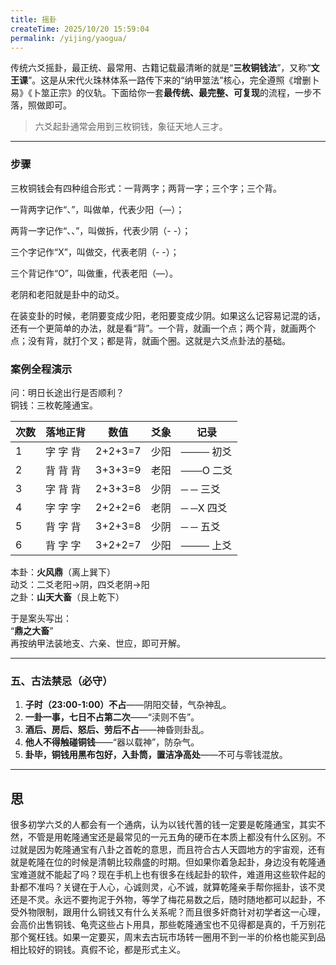 ```yaml
---
title: 摇卦
createTime: 2025/10/20 15:59:04
permalink: /yijing/yaogua/
---
```


传统六爻摇卦，最正统、最常用、古籍记载最清晰的就是“**三枚铜钱法**”，又称“**文王课**”。这是从宋代火珠林体系一路传下来的“纳甲筮法”核心，完全遵照《增删卜易》《卜筮正宗》的仪轨。下面给你一套**最传统、最完整、可复现**的流程，一步不落，照做即可。

> 六爻起卦通常会用到三枚铜钱，象征天地人三才。

---

### 步骤

三枚铜钱会有四种组合形式：一背两字；两背一字；三个字；三个背。

一背两字记作“、”，叫做单，代表少阳（—）；

两背一字记作“、、”，叫做拆，代表少阴（- -）；

三个字记作“X”，叫做交，代表老阴（- -）；

三个背记作“O”，叫做重，代表老阳（—）。

老阴和老阳就是卦中的动爻。

在装变卦的时候，老阴要变成少阳，老阳要变成少阴。如果这么记容易记混的话，还有一个更简单的办法，就是看“背”。一个背，就画一个点；两个背，就画两个点；没有背，就打个叉；都是背，就画个圈。这就是六爻点卦法的基础。

### 案例全程演示

问：明日长途出行是否顺利？  
铜钱：三枚乾隆通宝。

| 次数 | 落地正背 | 数值 | 爻象 | 记录 |
|---|---|---|---|---|
| 1 | 字 字 背 | 2+2+3=7 | 少阳 | ──── 初爻 |
| 2 | 背 背 背 | 3+3+3=9 | 老阳 | ───O 二爻 |
| 3 | 字 背 背 | 2+3+3=8 | 少阴 | ─ ─ 三爻 |
| 4 | 字 字 字 | 2+2+2=6 | 老阴 | ─ ─X 四爻 |
| 5 | 背 字 背 | 3+2+3=8 | 少阴 | ─ ─ 五爻 |
| 6 | 背 字 字 | 3+2+2=7 | 少阳 | ──── 上爻 |

本卦：**火风鼎**（离上巽下）  
动爻：二爻老阳→阴，四爻老阴→阳  
之卦：**山天大畜**（艮上乾下）

于是案头写出：  
“**鼎之大畜**”  
再按纳甲法装地支、六亲、世应，即可开解。

---

### 五、古法禁忌（必守）
1. **子时（23:00-1:00）不占**——阴阳交替，气杂神乱。  
2. **一卦一事，七日不占第二次**——“渎则不告”。  
3. **酒后、房后、怒后、劳后不占**——神昏则卦乱。  
4. **他人不得触碰铜钱**——“器以载神”，防杂气。  
5. **卦毕，铜钱用黑布包好，入卦筒，置洁净高处**——不可与零钱混放。

---


## 思

很多初学六爻的人都会有一个通病，认为以钱代蓍的钱一定要是乾隆通宝，其实不然，不管是用乾隆通宝还是最常见的一元五角的硬币在本质上都没有什么区别。不过就是因为乾隆通宝有八卦之首乾的意思，而且符合古人天圆地方的宇宙观，还有就是乾隆在位的时候是清朝比较鼎盛的时期。但如果你着急起卦，身边没有乾隆通宝难道就不能起了吗？现在手机上也有很多在线起卦的软件，难道用这些软件起的卦都不准吗？关键在于人心，心诚则灵，心不诚，就算乾隆亲手帮你摇卦，该不灵还是不灵。永远不要拘泥于外物，等学了梅花易数之后，随时随地都可以起卦，不受外物限制，跟用什么铜钱又有什么关系呢？而且很多奸商针对初学者这一心理，会高价出售铜钱、龟壳这些占卜用具，那些乾隆通宝也不见得都是真的，千万别花那个冤枉钱。如果一定要买，周末去古玩市场转一圈用不到一半的价格也能买到品相比较好的铜钱。真假不论，都是形式主义。